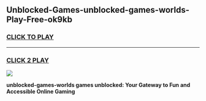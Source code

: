 
## Unblocked-Games-unblocked-games-worlds-Play-Free-ok9kb
<h3>
<a href="https://premium76.site?title=unblocked-games-worlds&ref=22A">CLICK TO PLAY</a></h3>
<hr>

<h3>
<a href="https://premium76.site?title=unblocked-games-worlds&ref=22A">CLICK 2 PLAY</a>
  
</h3>

<a href="https://premium76.site?title=unblocked-games-worlds&ref=22A"><img src="https://clearcache.store/games.png"></a>


**unblocked-games-worlds games unblocked: Your Gateway to Fun and Accessible Online Gaming**
